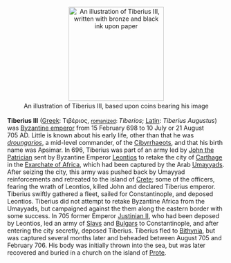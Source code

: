 <div class="photo" colspan="2" style="text-align: center; margin: 25px 0 10px;"><a class="image" href="https://en.wikipedia.org/wiki/File:Icones_imperatorvm_romanorvm,_ex_priscis_numismatibus_ad_viuum_delineatae,_and_breui_narratione_historic%C3%A2_(1645)_(14560029110).jpg" title="An illustration of Tiberius III, written with bronze and black ink upon paper"><img alt="An illustration of Tiberius III, written with bronze and black ink upon paper" data-file-height="1980" data-file-width="2000" decoding="async" height="218" src="https://upload.wikimedia.org/wikipedia/commons/thumb/0/0f/Icones_imperatorvm_romanorvm%2C_ex_priscis_numismatibus_ad_viuum_delineatae%2C_and_breui_narratione_historic%C3%A2_%281645%29_%2814560029110%29.jpg/220px-Icones_imperatorvm_romanorvm%2C_ex_priscis_numismatibus_ad_viuum_delineatae%2C_and_breui_narratione_historic%C3%A2_%281645%29_%2814560029110%29.jpg" srcset="https://upload.wikimedia.org/wikipedia/commons/thumb/0/0f/Icones_imperatorvm_romanorvm%2C_ex_priscis_numismatibus_ad_viuum_delineatae%2C_and_breui_narratione_historic%C3%A2_%281645%29_%2814560029110%29.jpg/330px-Icones_imperatorvm_romanorvm%2C_ex_priscis_numismatibus_ad_viuum_delineatae%2C_and_breui_narratione_historic%C3%A2_%281645%29_%2814560029110%29.jpg 1.5x, //upload.wikimedia.org/wikipedia/commons/thumb/0/0f/Icones_imperatorvm_romanorvm%2C_ex_priscis_numismatibus_ad_viuum_delineatae%2C_and_breui_narratione_historic%C3%A2_%281645%29_%2814560029110%29.jpg/440px-Icones_imperatorvm_romanorvm%2C_ex_priscis_numismatibus_ad_viuum_delineatae%2C_and_breui_narratione_historic%C3%A2_%281645%29_%2814560029110%29.jpg 2x" width="220"/></a><div style="line-height:normal;padding-bottom:0.2em;padding-top:0.2em;">An illustration of Tiberius III, based upon coins bearing his image</div></div>

[comment]: # 'breakpoint'
<p><b>Tiberius III</b> (<a href="https://en.wikipedia.org/wiki/Greek_language" title="Greek language">Greek</a>: <span lang="el">Τιβέριος</span>, <small><a href="https://en.wikipedia.org/wiki/Romanization_of_Greek" title="Romanization of Greek">romanized</a>: </small><i lang="el-Latn" title="Greek-language romanization">Tiberios</i>; <a class="mw-redirect" href="https://en.wikipedia.org/wiki/Latin_language" title="Latin language">Latin</a>: <i lang="la">Tiberius Augustus</i>) was <a href="https://en.wikipedia.org/wiki/List_of_Byzantine_emperors" title="List of Byzantine emperors">Byzantine emperor</a> from 15 February 698 to 10 July or 21 August 705<span class="nowrap"> </span>AD. Little is known about his early life, other than that he was <i><a href="https://en.wikipedia.org/wiki/Droungarios" title="Droungarios">droungarios</a></i>, a mid-level commander, of the <a href="https://en.wikipedia.org/wiki/Cibyrrhaeot_Theme" title="Cibyrrhaeot Theme">Cibyrrhaeots</a>, and that his birth name was Apsimar. In 696, Tiberius was part of an army led by <a class="new" href="https://en.wikipedia.org/w/index.php?title=John_the_Patrician&amp;action=edit&amp;redlink=1" title="John the Patrician (page does not exist)">John the Patrician</a> sent by Byzantine Emperor <a href="https://en.wikipedia.org/wiki/Leontios" title="Leontios">Leontios</a> to retake the city of <a href="https://en.wikipedia.org/wiki/Roman_Carthage" title="Roman Carthage">Carthage</a> in the <a href="https://en.wikipedia.org/wiki/Exarchate_of_Africa" title="Exarchate of Africa">Exarchate of Africa</a>, which had been captured by the Arab <a href="https://en.wikipedia.org/wiki/Umayyad_Caliphate" title="Umayyad Caliphate">Umayyads</a>. After seizing the city, this army was pushed back by Umayyad reinforcements and retreated to the island of <a href="https://en.wikipedia.org/wiki/Crete" title="Crete">Crete</a>; some of the officers, fearing the wrath of Leontios, killed John and declared Tiberius emperor. Tiberius swiftly gathered a fleet, sailed for Constantinople, and deposed Leontios. Tiberius did not attempt to retake Byzantine Africa from the Umayyads, but campaigned against the them along the eastern border with some success. In 705 former Emperor <a href="https://en.wikipedia.org/wiki/Justinian_II" title="Justinian II">Justinian II</a>, who had been deposed by Leontios, led an army of <a href="https://en.wikipedia.org/wiki/Slavs" title="Slavs">Slavs</a> and <a href="https://en.wikipedia.org/wiki/Bulgars" title="Bulgars">Bulgars</a> to Constantinople, and after entering the city secretly, deposed Tiberius. Tiberius fled to <a href="https://en.wikipedia.org/wiki/Bithynia" title="Bithynia">Bithynia</a>, but was captured several months later and beheaded between August 705 and February 706. His body was initially thrown into the sea, but was later recovered and buried in a church on the island of <a class="mw-redirect" href="https://en.wikipedia.org/wiki/Prote" title="Prote">Prote</a>.
</p>